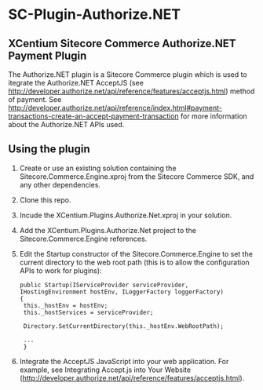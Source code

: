 # SC-Plugin-Authorize.NET
## XCentium Sitecore Commerce Authorize.NET Payment Plugin

The Authorize.NET plugin is a Sitecore Commerce plugin which is used to itegrate the Authorize.NET AcceptJS (see http://developer.authorize.net/api/reference/features/acceptjs.html) method of payment.  See http://developer.authorize.net/api/reference/index.html#payment-transactions-create-an-accept-payment-transaction for more information about the Authorize.NET APIs used.

## Using the plugin

1. Create or use an existing solution containing the Sitecore.Commerce.Engine.xproj from the Sitecore Commerce SDK, and any other dependencies. 
2. Clone this repo.
3. Incude the XCentium.Plugins.Authorize.Net.xproj in your solution.
4. Add the XCentium.Plugins.Authorize.Net project to the Sitecore.Commerce.Engine references.
5. Edit the Startup constructor of the Sitecore.Commerce.Engine to set the current directory to the web root path (this is to allow the configuration APIs to work for plugins):

       public Startup(IServiceProvider serviceProvider, IHostingEnvironment hostEnv, ILoggerFactory loggerFactory)
       {
        this._hostEnv = hostEnv;
        this._hostServices = serviceProvider;

        Directory.SetCurrentDirectory(this._hostEnv.WebRootPath);
        
        ...
        }
 
6. Integrate the AcceptJS JavaScript into your web application.  For example, see Integrating Accept.js into Your Website (http://developer.authorize.net/api/reference/features/acceptjs.html).
